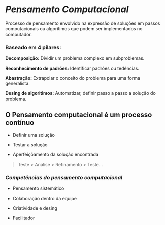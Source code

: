 # *Pensamento Computacional*

Processo de pensamento envolvido na expressão de soluções em passos computacionais ou algoritimos que podem ser implementados no computador.

### **Baseado em 4 pilares:**

**Decomposição:** Dividir um problema complexo em subproblemas. 

**Reconhecimento de padrões:** Identificar padrões ou tedências. 

**Abastração:** Extrapolar o conceito do problema para uma forma generalista.

**Desing de algoritimos:** Automatizar, definir passo a passo a solução do problema.

## O Pensamento computacional é um processo contínuo

- Definir uma solução 

- Testar a solução

- Aperfeiçõamento da solução encontrada

> Teste > Análise > Refinamento > Teste...

### *Competências do pensamento computacional*

- Pensamento sistemático

- Colaboração dentro da equipe

- Criatividade e desing

- Facilitador
